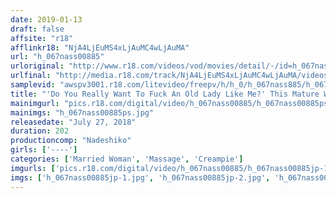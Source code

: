 ```yaml
---
date: 2019-01-13
draft: false
affsite: "r18"
afflinkr18: "NjA4LjEuMS4xLjAuMC4wLjAuMA"
url: "h_067nass00885"
urloriginal: "http://www.r18.com/videos/vod/movies/detail/-/id=h_067nass00885"
urlfinal: "http://media.r18.com/track/NjA4LjEuMS4xLjAuMC4wLjAuMA/videos/vod/movies/detail/-/id=h_067nass00885"
samplevid: "awspv3001.r18.com/litevideo/freepv/h/h_0/h_067nass885/h_067nass885_dmb_w.mp4"
title: "'Do You Really Want To Fuck An Old Lady Like Me?' This Mature Woman Who Had Forgotten The Pleasures She Could Get From A Man Is A Hard-Working Woman Who Doesn't Mind When A Younger Man Propositions Her For Sex"
mainimgurl: "pics.r18.com/digital/video/h_067nass00885/h_067nass00885ps.jpg"
mainimgs: "h_067nass00885ps.jpg"
releasedate: "July 27, 2018"
duration: 202
productioncomp: "Nadeshiko"
girls: ['----']
categories: ['Married Woman', 'Massage', 'Creampie']
imgurls: ['pics.r18.com/digital/video/h_067nass00885/h_067nass00885jp-1.jpg', 'pics.r18.com/digital/video/h_067nass00885/h_067nass00885jp-2.jpg', 'pics.r18.com/digital/video/h_067nass00885/h_067nass00885jp-3.jpg', 'pics.r18.com/digital/video/h_067nass00885/h_067nass00885jp-4.jpg', 'pics.r18.com/digital/video/h_067nass00885/h_067nass00885jp-5.jpg', 'pics.r18.com/digital/video/h_067nass00885/h_067nass00885jp-6.jpg', 'pics.r18.com/digital/video/h_067nass00885/h_067nass00885jp-7.jpg', 'pics.r18.com/digital/video/h_067nass00885/h_067nass00885jp-8.jpg', 'pics.r18.com/digital/video/h_067nass00885/h_067nass00885jp-9.jpg', 'pics.r18.com/digital/video/h_067nass00885/h_067nass00885jp-10.jpg', 'pics.r18.com/digital/video/h_067nass00885/h_067nass00885jp-11.jpg', 'pics.r18.com/digital/video/h_067nass00885/h_067nass00885jp-12.jpg', 'pics.r18.com/digital/video/h_067nass00885/h_067nass00885jp-13.jpg', 'pics.r18.com/digital/video/h_067nass00885/h_067nass00885jp-14.jpg', 'pics.r18.com/digital/video/h_067nass00885/h_067nass00885jp-15.jpg', 'pics.r18.com/digital/video/h_067nass00885/h_067nass00885jp-16.jpg', 'pics.r18.com/digital/video/h_067nass00885/h_067nass00885jp-17.jpg', 'pics.r18.com/digital/video/h_067nass00885/h_067nass00885jp-18.jpg', 'pics.r18.com/digital/video/h_067nass00885/h_067nass00885jp-19.jpg', 'pics.r18.com/digital/video/h_067nass00885/h_067nass00885jp-20.jpg']
imgs: ['h_067nass00885jp-1.jpg', 'h_067nass00885jp-2.jpg', 'h_067nass00885jp-3.jpg', 'h_067nass00885jp-4.jpg', 'h_067nass00885jp-5.jpg', 'h_067nass00885jp-6.jpg', 'h_067nass00885jp-7.jpg', 'h_067nass00885jp-8.jpg', 'h_067nass00885jp-9.jpg', 'h_067nass00885jp-10.jpg', 'h_067nass00885jp-11.jpg', 'h_067nass00885jp-12.jpg', 'h_067nass00885jp-13.jpg', 'h_067nass00885jp-14.jpg', 'h_067nass00885jp-15.jpg', 'h_067nass00885jp-16.jpg', 'h_067nass00885jp-17.jpg', 'h_067nass00885jp-18.jpg', 'h_067nass00885jp-19.jpg', 'h_067nass00885jp-20.jpg']
---
```

